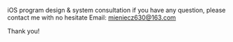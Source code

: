iOS program design & system consultation
if you have any question, please contact me with no hesitate
Email: mieniecz630@163.com

Thank you!

